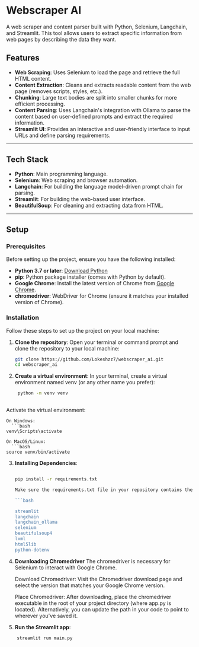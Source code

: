 # Webscraper AI

A web scraper and content parser built with Python, Selenium, Langchain, and Streamlit. This tool allows users to extract specific information from web pages by describing the data they want.

## Features

- **Web Scraping**: Uses Selenium to load the page and retrieve the full HTML content.
- **Content Extraction**: Cleans and extracts readable content from the web page (removes scripts, styles, etc.).
- **Chunking**: Large text bodies are split into smaller chunks for more efficient processing.
- **Content Parsing**: Uses Langchain's integration with Ollama to parse the content based on user-defined prompts and extract the required information.
- **Streamlit UI**: Provides an interactive and user-friendly interface to input URLs and define parsing requirements.

---

## Tech Stack

- **Python**: Main programming language.
- **Selenium**: Web scraping and browser automation.
- **Langchain**: For building the language model-driven prompt chain for parsing.
- **Streamlit**: For building the web-based user interface.
- **BeautifulSoup**: For cleaning and extracting data from HTML.

---

## Setup

### Prerequisites

Before setting up the project, ensure you have the following installed:

- **Python 3.7 or later**: [Download Python](https://www.python.org/downloads/)
- **pip**: Python package installer (comes with Python by default).
- **Google Chrome**: Install the latest version of Chrome from [Google Chrome](https://www.google.com/chrome/).
- **chromedriver**: WebDriver for Chrome (ensure it matches your installed version of Chrome).

### Installation

Follow these steps to set up the project on your local machine:

1. **Clone the repository**:
   Open your terminal or command prompt and clone the repository to your local machine:
   ```bash
   git clone https://github.com/Lokeshzz7/webscraper_ai.git
   cd webscraper_ai

2. **Create a virtual environment**:
    In your terminal, create a virtual environment named venv (or any other name you prefer):
   ```bash
    python -m venv venv
    
Activate the virtual environment:

    On Windows:
      ```bash
    venv\Scripts\activate

    On MacOS/Linux:
      ```bash
    source venv/bin/activate

3. **Installing Dependencies**:

      ```bash
    
    pip install -r requirements.txt
    
    Make sure the requirements.txt file in your repository contains the necessary dependencies. You can manually create it if it doesn't exist. Example requirements.txt:

   ```bash

    streamlit 
    langchain 
    langchain_ollama
    selenium
    beautifulsoup4
    lxml 
    html5lib
    python-dotenv

4. **Downloading Chromedriver**
    The chromedriver is necessary for Selenium to interact with Google Chrome.
    
    Download Chromedriver:
    Visit the Chromedriver download page and select the version that matches your Google Chrome version.
    
    Place Chromedriver:
    After downloading, place the chromedriver executable in the root of your project directory (where app.py is located). Alternatively, you can update the path in your code to point to wherever you've saved it.

5. **Run the Streamlit app**:
      
```bash
    streamlit run main.py
